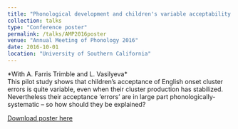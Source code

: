 ```yaml
---
title: "Phonological development and children's variable acceptability judgments of onset clusters"
collection: talks
type: "Conference poster"
permalink: /talks/AMP2016poster
venue: "Annual Meeting of Phonology 2016"
date: 2016-10-01
location: "University of Southern California"
---
```

<div class="amtText" markdown="1">
*With A. Farris Trimble and L. Vasilyeva*
</div>

<div class="amtText" markdown="1">
This pilot study shows that children’s acceptance of English onset cluster errors is quite variable, even when their cluster production has stabilized. Nevertheless their acceptance ‘errors’ are in large part phonologically-systematic – so how should they be explained? 

[Download poster here](http://amtessier.github.io/files/TessierFarrisTrimbleVasilyeva2016.pdf)
</div>
